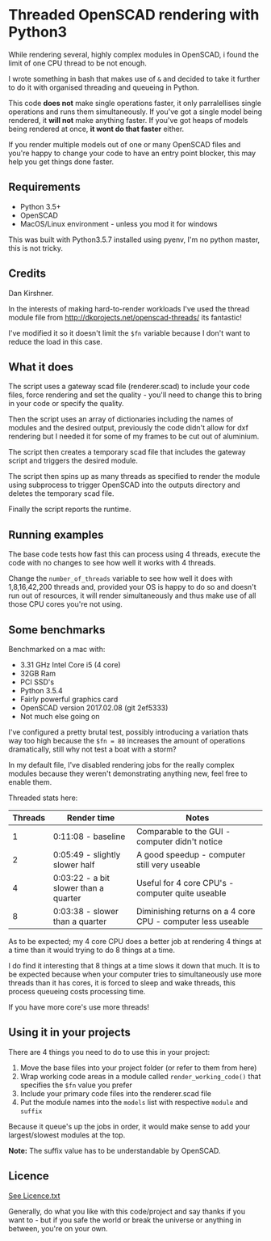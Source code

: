 # Threaded OpenSCAD rendering with Python3

While rendering several, highly complex modules in OpenSCAD, i found the limit of one CPU thread to be not enough.

I wrote something in bash that makes use of ```&``` and decided to take it further to do it with organised threading and queueing in Python.

This code __does not__ make single operations faster, it only parralellises single operations and runs them simultaneously. If you've got a single model being rendered, it __will not__ make anything faster. If you've got heaps of models being rendered at once, __it wont do that faster__ either.

If you render multiple models out of one or many OpenSCAD files and you're happy to change your code to have an entry point blocker, this may help you get things done faster.

## Requirements

* Python 3.5+
* OpenSCAD
* MacOS/Linux environment - unless you mod it for windows

This was built with Python3.5.7 installed using pyenv, I'm no python master, this is not tricky.

## Credits

Dan Kirshner.

In the interests of making hard-to-render workloads I've used the thread module file from http://dkprojects.net/openscad-threads/ its fantastic!

I've modified it so it doesn't limit the ```$fn``` variable because I don't want to reduce the load in this case.

## What it does

The script uses a gateway scad file (renderer.scad) to include your code files, force rendering and set the quality - you'll need to change this to bring in your code or specify the quality.

Then the script uses an array of dictionaries including the names of modules and the desired output, previously the code didn't allow for dxf rendering but I needed it for some of my frames to be cut out of aluminium.

The script then creates a temporary scad file that includes the gateway script and triggers the desired module.

The script then spins up as many threads as specified to render the module using subprocess to trigger OpenSCAD into the outputs directory and deletes the temporary scad file.

Finally the script reports the runtime.

## Running examples

The base code tests how fast this can process using 4 threads, execute the code with no changes to see how well it works with 4 threads.

Change the ```number_of_threads``` variable to see how well it does with 1,8,16,42,200 threads and, provided your OS is happy to do so and doesn't run out of resources, it will render simultaneously and thus make use of all those CPU cores you're not using.

## Some benchmarks

Benchmarked on a mac with:

* 3.31 GHz Intel Core i5 (4 core)
* 32GB Ram
* PCI SSD's
* Python 3.5.4
* Fairly powerful graphics card
* OpenSCAD version 2017.02.08 (git 2ef5333)
* Not much else going on

I've configured a pretty brutal test, possibly introducing a variation thats way too high because the ```$fn = 80``` increases the amount of operations dramatically, still why not test a boat with a storm?

In my default file, I've disabled rendering jobs for the really complex modules because they weren't demonstrating anything new, feel free to enable them.

Threaded stats here:

| Threads | Render time | Notes |
| ------- | ----------- | ------ |
| 1 | 0:11:08 - baseline| Comparable to the GUI - computer didn't notice
| 2 | 0:05:49 - slightly slower half | A good speedup - computer still very useable
| 4 | 0:03:22 - a bit slower than a quarter | Useful for 4 core CPU's - computer quite useable
| 8 | 0:03:38 - slower than a quarter | Diminishing returns on a 4 core CPU - computer less useable

As to be expected; my 4 core CPU does a better job at rendering 4 things at a time than it would trying to do 8 things at a time.

I do find it interesting that 8 things at a time slows it down that much. It is to be expected because when your computer tries to simultaneously use more threads than it has cores, it is forced to sleep and wake threads, this process queueing costs processing time.

If you have more core's use more threads!

## Using it in your projects

There are 4 things you need to do to use this in your project:

1. Move the base files into your project folder (or refer to them from here)
1. Wrap working code areas in a module called ```render_working_code()``` that specifies the ```$fn``` value you prefer
1. Include your primary code files into the renderer.scad file
1. Put the module names into the ```models``` list with respective ```module``` and ```suffix```

Because it queue's up the jobs in order, it would make sense to add your largest/slowest modules at the top.

__Note:__ The suffix value has to be understandable by OpenSCAD.

## Licence

[See Licence.txt](Licence.txt)

Generally, do what you like with this code/project and say thanks if you want to - but if you safe the world or break the universe or anything in between, you're on your own.